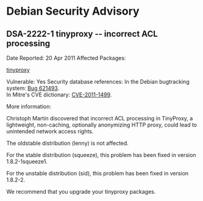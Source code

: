 
Debian Security Advisory
========================


DSA-2222-1 tinyproxy -- incorrect ACL processing
------------------------------------------------



Date Reported:
20 Apr 2011
Affected Packages:

[tinyproxy](https://packages.debian.org/src:tinyproxy)

Vulnerable:
Yes
Security database references:
In the Debian bugtracking system: [Bug 621493](https://bugs.debian.org/cgi-bin/bugreport.cgi?bug=621493).  
In Mitre's CVE dictionary: [CVE-2011-1499](https://security-tracker.debian.org/tracker/CVE-2011-1499).  

More information:

Christoph Martin discovered that incorrect ACL processing in TinyProxy,
a lightweight, non-caching, optionally anonymizing HTTP proxy, could
lead to unintended network access rights.


The oldstable distribution (lenny) is not affected.


For the stable distribution (squeeze), this problem has been fixed in
version 1.8.2-1squeeze1.


For the unstable distribution (sid), this problem has been fixed in
version 1.8.2-2.


We recommend that you upgrade your tinyproxy packages.





